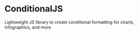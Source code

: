 # ConditionalJS
Lightweight JS library to create conditional formatting for charts, infographics, and more
